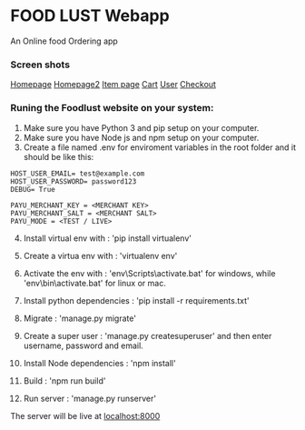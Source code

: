 # FOOD LUST Webapp

An Online food Ordering app

### Screen shots

[Homepage](/screenshots/1.png?raw=true)
[Homepage2](/screenshots/2.png?raw=true)
[Item page](/screenshots/3.png?raw=true)
[Cart](/screenshots/4.png?raw=true)
[User](/screenshots/5.png?raw=true)
[Checkout](/screenshots/6.png?raw=true)

### Runing the Foodlust website on your system:

1. Make sure you have Python 3 and pip setup on your computer.
2. Make sure you have Node js and npm setup on your computer.
3. Create a file named .env for enviroment variables in the root folder and it should be like this:

```
HOST_USER_EMAIL= test@example.com
HOST_USER_PASSWORD= password123
DEBUG= True

PAYU_MERCHANT_KEY = <MERCHANT KEY>
PAYU_MERCHANT_SALT = <MERCHANT SALT>
PAYU_MODE = <TEST / LIVE>
```

4. Install virtual env with : 'pip install virtualenv'
5. Create a virtua env with : 'virtualenv env'
6. Activate the env with : 'env\Scripts\activate.bat' for windows, while 'env\bin\activate.bat' for linux or mac.
7. Install python dependencies : 'pip install -r requirements.txt'
8. Migrate : 'manage.py migrate'
9. Create a super user : 'manage.py createsuperuser' and then enter username, password and email.

10. Install Node dependencies : 'npm install'
11. Build : 'npm run build'

12. Run server : 'manage.py runserver'

The server will be live at [localhost:8000](http://localhost:8000)
